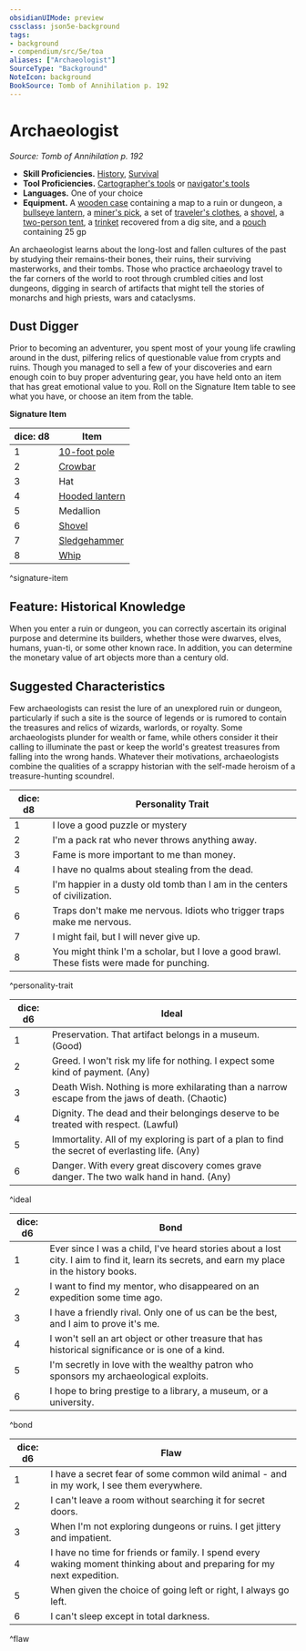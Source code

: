 ```yaml
---
obsidianUIMode: preview
cssclass: json5e-background
tags:
- background
- compendium/src/5e/toa
aliases: ["Archaeologist"]
SourceType: "Background"
NoteIcon: background
BookSource: Tomb of Annihilation p. 192
---
```

# Archaeologist
*Source: Tomb of Annihilation p. 192*  

- **Skill Proficiencies.** [History](/2-Mechanics/CLI/rules/skills.md#History), [Survival](/2-Mechanics/CLI/rules/skills.md#Survival)  
- **Tool Proficiencies.** [Cartographer's tools](/2-Mechanics/CLI/items/cartographers-tools.md) or [navigator's tools](/2-Mechanics/CLI/items/navigators-tools.md)  
- **Languages.** One of your choice  
- **Equipment.** A [wooden case](/2-Mechanics/CLI/items/map-or-scroll-case.md) containing a map to a ruin or dungeon, a [bullseye lantern](/2-Mechanics/CLI/items/bullseye-lantern.md), a [miner's pick](/2-Mechanics/CLI/items/miners-pick.md), a set of [traveler's clothes](/2-Mechanics/CLI/items/travelers-clothes.md), a [shovel](/2-Mechanics/CLI/items/shovel.md), a [two-person tent](/2-Mechanics/CLI/items/two-person-tent.md), a [trinket](/2-Mechanics/CLI/items/trinket.md) recovered from a dig site, and a [pouch](/2-Mechanics/CLI/items/pouch.md) containing 25 gp  

An archaeologist learns about the long-lost and fallen cultures of the past by studying their remains-their bones, their ruins, their surviving masterworks, and their tombs. Those who practice archaeology travel to the far corners of the world to root through crumbled cities and lost dungeons, digging in search of artifacts that might tell the stories of monarchs and high priests, wars and cataclysms.

## Dust Digger

Prior to becoming an adventurer, you spent most of your young life crawling around in the dust, pilfering relics of questionable value from crypts and ruins. Though you managed to sell a few of your discoveries and earn enough coin to buy proper adventuring gear, you have held onto an item that has great emotional value to you. Roll on the Signature Item table to see what you have, or choose an item from the table.

**Signature Item**

| dice: d8 | Item |
|----------|------|
| 1 | [10-foot pole](/2-Mechanics/CLI/items/pole-10-foot.md) |
| 2 | [Crowbar](/2-Mechanics/CLI/items/crowbar.md) |
| 3 | Hat |
| 4 | [Hooded lantern](/2-Mechanics/CLI/items/hooded-lantern.md) |
| 5 | Medallion |
| 6 | [Shovel](/2-Mechanics/CLI/items/shovel.md) |
| 7 | [Sledgehammer](/2-Mechanics/CLI/items/sledgehammer.md) |
| 8 | [Whip](/2-Mechanics/CLI/items/whip.md) |
^signature-item

## Feature: Historical Knowledge

When you enter a ruin or dungeon, you can correctly ascertain its original purpose and determine its builders, whether those were dwarves, elves, humans, yuan-ti, or some other known race. In addition, you can determine the monetary value of art objects more than a century old.

## Suggested Characteristics

Few archaeologists can resist the lure of an unexplored ruin or dungeon, particularly if such a site is the source of legends or is rumored to contain the treasures and relics of wizards, warlords, or royalty. Some archaeologists plunder for wealth or fame, while others consider it their calling to illuminate the past or keep the world's greatest treasures from falling into the wrong hands. Whatever their motivations, archaeologists combine the qualities of a scrappy historian with the self-made heroism of a treasure-hunting scoundrel.

| dice: d8 | Personality Trait |
|----------|-------------------|
| 1 | I love a good puzzle or mystery |
| 2 | I'm a pack rat who never throws anything away. |
| 3 | Fame is more important to me than money. |
| 4 | I have no qualms about stealing from the dead. |
| 5 | I'm happier in a dusty old tomb than I am in the centers of civilization. |
| 6 | Traps don't make me nervous. Idiots who trigger traps make me nervous. |
| 7 | I might fail, but I will never give up. |
| 8 | You might think I'm a scholar, but I love a good brawl. These fists were made for punching. |
^personality-trait

| dice: d6 | Ideal |
|----------|-------|
| 1 | Preservation. That artifact belongs in a museum. (Good) |
| 2 | Greed. I won't risk my life for nothing. I expect some kind of payment. (Any) |
| 3 | Death Wish. Nothing is more exhilarating than a narrow escape from the jaws of death. (Chaotic) |
| 4 | Dignity. The dead and their belongings deserve to be treated with respect. (Lawful) |
| 5 | Immortality. All of my exploring is part of a plan to find the secret of everlasting life. (Any) |
| 6 | Danger. With every great discovery comes grave danger. The two walk hand in hand. (Any) |
^ideal

| dice: d6 | Bond |
|----------|------|
| 1 | Ever since I was a child, I've heard stories about a lost city. I aim to find it, learn its secrets, and earn my place in the history books. |
| 2 | I want to find my mentor, who disappeared on an expedition some time ago. |
| 3 | I have a friendly rival. Only one of us can be the best, and I aim to prove it's me. |
| 4 | I won't sell an art object or other treasure that has historical significance or is one of a kind. |
| 5 | I'm secretly in love with the wealthy patron who sponsors my archaeological exploits. |
| 6 | I hope to bring prestige to a library, a museum, or a university. |
^bond

| dice: d6 | Flaw |
|----------|------|
| 1 | I have a secret fear of some common wild animal - and in my work, I see them everywhere. |
| 2 | I can't leave a room without searching it for secret doors. |
| 3 | When I'm not exploring dungeons or ruins. I get jittery and impatient. |
| 4 | I have no time for friends or family. I spend every waking moment thinking about and preparing for my next expedition. |
| 5 | When given the choice of going left or right, I always go left. |
| 6 | I can't sleep except in total darkness. |
^flaw